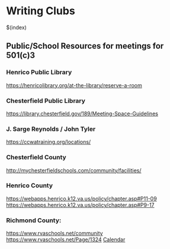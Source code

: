 


# Writing Clubs

$(index)
## Public/School Resources for meetings for 501(c)3

### Henrico Public Library
https://henricolibrary.org/at-the-library/reserve-a-room

### Chesterfield Public Library
https://library.chesterfield.gov/189/Meeting-Space-Guidelines

### J. Sarge Reynolds / John Tyler
https://ccwatraining.org/locations/

### Chesterfield County
http://mychesterfieldschools.com/community/facilities/
 
### Henrico County
https://webapps.henrico.k12.va.us/policy/chapter.asp#P11-09
https://webapps.henrico.k12.va.us/policy/chapter.asp#P9-17  

### Richmond County:
https://www.rvaschools.net/community
https://www.rvaschools.net/Page/1324
[Calendar](https://www.communityuse.com/SOA.NET/Controllers/PageController.aspx?productid=MC&pageid=CalendarMonth)

<!--stackedit_data:
eyJoaXN0b3J5IjpbLTIxNDQyOTkxOTldfQ==
-->